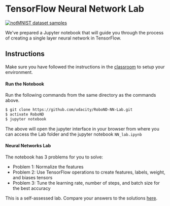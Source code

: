 # TensorFlow Neural Network Lab

[<img src="http://yaroslavvb.com/upload/notMNIST/nmn.png" alt="notMNIST dataset samples" />](http://yaroslavvb.blogspot.com/2011/09/notmnist-dataset.html)

We've prepared a Jupyter notebook that will guide you through the process of creating a single layer neural network in TensorFlow.

## Instructions

####
Make sure you have followed the instructions in the [classroom](https://classroom.udacity.com/nanodegrees/nd209-beta/parts/4405411f-bdc8-43fb-9e2b-b4b98a61c760/modules/375d6b1e-b31a-4d2e-b33a-996167faf77e/lessons/a4a80417-00cb-4a9c-8cc4-3a091414baa2/concepts/b4b04f6b-ed58-483b-acc7-3e5628ed9478) to setup your environment.

#### Run the Notebook
Run the following commands from the same directory as the commands above.
```sh
$ git clone https://github.com/udacity/RoboND-NN-Lab.git
$ activate RoboND
$ jupyter notebook
```
The above will open the jupyter interface in your browser from where you can access the Lab folder and the jupyter notebook `NN_lab.ipynb`

#### Neural Networks Lab
The notebook has 3 problems for you to solve:
 - Problem 1: Normalize the features
 - Problem 2: Use TensorFlow operations to create features, labels, weight, and biases tensors
 - Problem 3: Tune the learning rate, number of steps, and batch size for the best accuracy

This is a self-assessed lab.  Compare your answers to the solutions [here](https://github.com/udacity/RoboND-NN-Lab/blob/master/solutions.ipynb).
